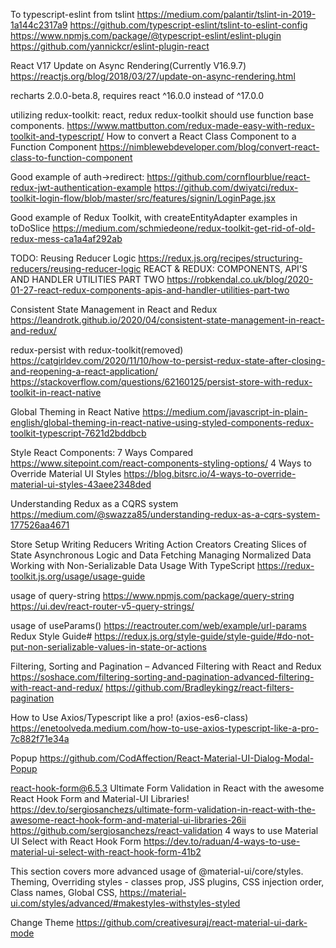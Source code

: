 To typescript-eslint from tslint
https://medium.com/palantir/tslint-in-2019-1a144c2317a9
https://github.com/typescript-eslint/tslint-to-eslint-config
https://www.npmjs.com/package/@typescript-eslint/eslint-plugin
https://github.com/yannickcr/eslint-plugin-react

React V17 Update on Async Rendering(Currently V16.9.7)
https://reactjs.org/blog/2018/03/27/update-on-async-rendering.html

recharts 2.0.0-beta.8, requires react ^16.0.0 instead of ^17.0.0

utilizing redux-toolkit: react, redux redux-toolkit should use function base components.
https://www.mattbutton.com/redux-made-easy-with-redux-toolkit-and-typescript/
How to convert a React Class Component to a Function Component
https://nimblewebdeveloper.com/blog/convert-react-class-to-function-component

Good example of auth->redirect:
https://github.com/cornflourblue/react-redux-jwt-authentication-example
https://github.com/dwiyatci/redux-toolkit-login-flow/blob/master/src/features/signin/LoginPage.jsx

Good example of Redux Toolkit, with createEntityAdapter examples in toDoSlice
https://medium.com/schmiedeone/redux-toolkit-get-rid-of-old-redux-mess-ca1a4af292ab

TODO: Reusing Reducer Logic
https://redux.js.org/recipes/structuring-reducers/reusing-reducer-logic
REACT & REDUX: COMPONENTS, API'S AND HANDLER UTILITIES PART TWO
https://robkendal.co.uk/blog/2020-01-27-react-redux-components-apis-and-handler-utilities-part-two

Consistent State Management in React and Redux
https://leandrotk.github.io/2020/04/consistent-state-management-in-react-and-redux/

redux-persist with redux-toolkit(removed)
https://catgirldev.com/2020/11/10/how-to-persist-redux-state-after-closing-and-reopening-a-react-application/
https://stackoverflow.com/questions/62160125/persist-store-with-redux-toolkit-in-react-native



Global Theming in React Native
https://medium.com/javascript-in-plain-english/global-theming-in-react-native-using-styled-components-redux-toolkit-typescript-7621d2bddbcb

Style React Components: 7 Ways Compared
https://www.sitepoint.com/react-components-styling-options/
4 Ways to Override Material UI Styles
https://blog.bitsrc.io/4-ways-to-override-material-ui-styles-43aee2348ded

Understanding Redux as a CQRS system
https://medium.com/@swazza85/understanding-redux-as-a-cqrs-system-177526aa4671

Store Setup
Writing Reducers
Writing Action Creators
Creating Slices of State
Asynchronous Logic and Data Fetching
Managing Normalized Data
Working with Non-Serializable Data
Usage With TypeScript
https://redux-toolkit.js.org/usage/usage-guide

usage of query-string
https://www.npmjs.com/package/query-string
https://ui.dev/react-router-v5-query-strings/

usage of useParams()
https://reactrouter.com/web/example/url-params
Redux Style Guide#
https://redux.js.org/style-guide/style-guide/#do-not-put-non-serializable-values-in-state-or-actions

Filtering, Sorting and Pagination – Advanced Filtering with React and Redux
https://soshace.com/filtering-sorting-and-pagination-advanced-filtering-with-react-and-redux/
https://github.com/Bradleykingz/react-filters-pagination

How to Use Axios/Typescript like a pro! (axios-es6-class)
https://enetoolveda.medium.com/how-to-use-axios-typescript-like-a-pro-7c882f71e34a

Popup
https://github.com/CodAffection/React-Material-UI-Dialog-Modal-Popup

react-hook-form@6.5.3
Ultimate Form Validation in React with the awesome React Hook Form and Material-UI Libraries!
https://dev.to/sergiosanchezs/ultimate-form-validation-in-react-with-the-awesome-react-hook-form-and-material-ui-libraries-26ii
https://github.com/sergiosanchezs/react-validation
4 ways to use Material UI Select with React Hook Form
https://dev.to/raduan/4-ways-to-use-material-ui-select-with-react-hook-form-41b2

This section covers more advanced usage of @material-ui/core/styles.
Theming, Overriding styles - classes prop, JSS plugins, CSS injection order, Class names, Global CSS, 
https://material-ui.com/styles/advanced/#makestyles-withstyles-styled

Change Theme
https://github.com/creativesuraj/react-material-ui-dark-mode
